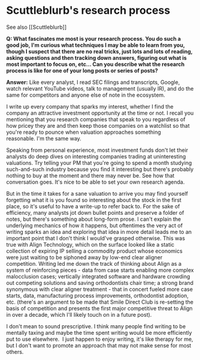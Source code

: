 # Scuttleblurb's research process

See also [[Scuttleblurb]]

**Q: What fascinates me most is your research process. You do such a good job, I'm curious what techniques I may be able to learn from you, though I suspect that there are no real tricks, just lots and lots of reading, asking questions and then tracking down answers, figuring out what is most important to focus on, etc... Can you describe what the research process is like for one of your long posts or series of posts?**

**Answer:** 
Like every analyst, I read SEC filings and transcripts, Google, watch relevant YouTube videos, talk to management (usually IR), and do the same for competitors and anyone else of note in the ecosystem. 

I write up every company that sparks my interest, whether I find the company an attractive investment opportunity at the time or not. I recall you mentioning that you research companies that speak to you regardless of how pricey they are and then keep those companies on a watchlist so that you're ready to pounce when valuation approaches something reasonable. I'm the same way.

Speaking from personal experience, most investment funds don't let their analysts do deep dives on interesting companies trading at uninteresting valuations. Try telling your PM that you're going to spend a month studying such-and-such industry because you find it interesting but there's probably nothing to buy at the moment and there may never be. See how that conversation goes. It's nice to be able to set your own research agenda.

But in the time it takes for a sane valuation to arrive you may find yourself forgetting what it is you found so interesting about the stock in the first place, so it's useful to have a write-up to refer back to. For the sake of efficiency, many analysts jot down bullet points and preserve a folder of notes, but there's something about long-form prose. I can't explain the underlying mechanics of how it happens, but oftentimes the very act of writing sparks an idea and exploring that idea in more detail leads me to an important point that I don't think I would've grasped otherwise. This was true with Align Technology, which on the surface looked like a static collection of expiring IP selling a commodity product whose economics were just waiting to be siphoned away by low-end clear aligner competition. Writing led me down the track of thinking about Align as a system of reinforcing pieces - data from case starts enabling more complex malocclusion cases; vertically integrated software and hardware crowding out competing solutions and saving orthodontists chair time; a strong brand synonymous with clear aligner treatment - that in concert fueled more case starts, data, manufacturing process improvements, orthodontist adoption, etc. (there's an argument to be made that Smile Direct Club is re-setting the basis of competition and presents the first major competitive threat to Align in over a decade, which I'll likely touch on in a future post).

I don't mean to sound prescriptive. I think many people find writing to be mentally taxing and maybe the time spent writing would be more efficiently put to use elsewhere.  I just happen to enjoy writing, it's like therapy for me, but I don't want to promote an approach that may not make sense for most others.